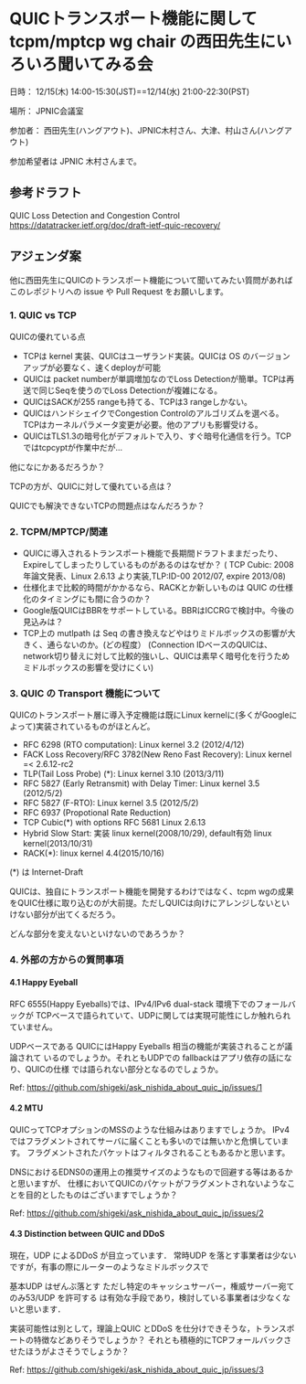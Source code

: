# QUICトランスポート機能に関して tcpm/mptcp wg chair の西田先生にいろいろ聞いてみる会

日時： 12/15(木) 14:00-15:30(JST)==12/14(水) 21:00-22:30(PST)

場所： JPNIC会議室

参加者： 西田先生(ハングアウト)、JPNIC木村さん、大津、村山さん(ハングアウト)

参加希望者は JPNIC 木村さんまで。

## 参考ドラフト

QUIC Loss Detection and Congestion Control https://datatracker.ietf.org/doc/draft-ietf-quic-recovery/

## アジェンダ案

他に西田先生にQUICのトランスポート機能について聞いてみたい質問があればこのレポジトリへの issue や Pull Request をお願いします。

### 1.  QUIC vs TCP
QUICの優れている点
- TCPは kernel 実装、QUICはユーザランド実装。QUICは OS のバージョンアップが必要なく、速くdeployが可能
- QUICは packet numberが単調増加なのでLoss Detectionが簡単。TCPは再送で同じSeqを使うのでLoss Detectionが複雑になる。
- QUICはSACKが255 rangeも持てる、TCPは3 rangeしかない。
- QUICはハンドシェイクでCongestion Controlのアルゴリズムを選べる。TCPはカーネルパラメータ変更が必要。他のアプリも影響受ける。
- QUICはTLS1.3の暗号化がデフォルトで入り、すぐ暗号化通信を行う。TCPではtcpcyptが作業中だが…

他になにかあるだろうか？

TCPの方が、QUICに対して優れている点は？

QUICでも解決できないTCPの問題点はなんだろうか？

### 2. TCPM/MPTCP/関連
- QUICに導入されるトランスポート機能で長期間ドラフトままだったり、Expireしてしまったりしているものがあるのはなぜか？ ( TCP Cubic: 2008年論文発表、Linux 2.6.13 より実装,TLP:ID-00 2012/07, expire 2013/08)
- 仕様化まで比較的時間がかかるなら、RACKとか新しいものは QUIC の仕様化のタイミングにも間に合うのか？
- Google版QUICはBBRをサポートしている。BBRはICCRGで検討中。今後の見込みは？
- TCP上の mutlpath は Seq の書き換えなどやはりミドルボックスの影響が大きく、通らないのか。(どの程度）
   (Connection IDベースのQUICは、network切り替えに対して比較的強いし、QUICは素早く暗号化を行うためミドルボックスの影響を受けにくい)

### 3. QUIC の Transport 機能について

QUICのトランスポート層に導入予定機能は既にLinux kernelに(多くがGoogleによって)実装されているものがほとんど。

- RFC 6298 (RTO computation): Linux kernel 3.2 (2012/4/12)
- FACK Loss Recovery/RFC 3782(New Reno Fast Recovery): Linux kernel =< 2.6.12-rc2
- TLP(Tail Loss Probe) (*): Linux kernel 3.10 (2013/3/11)
- RFC 5827 (Early Retransmit) with Delay Timer: Linux kernel 3.5 (2012/5/2)
- RFC 5827 (F-RTO):  Linux kernel 3.5 (2012/5/2)
- RFC 6937 (Propotional Rate Reduction)
- TCP Cubic(*) with options RFC 5681 Linux 2.6.13
- Hybrid Slow Start: 実装 linux kernel(2008/10/29), default有効 linux kernel(2013/10/31)
- RACK(*): linux kernel 4.4(2015/10/16)

(*) は Internet-Draft

QUICは、独自にトランスポート機能を開発するわけではなく、tcpm wgの成果をQUIC仕様に取り込むのが大前提。ただしQUICは向けにアレンジしないといけない部分が出てくるだろう。

どんな部分を変えないといけないのであろうか？

### 4. 外部の方からの質問事項

#### 4.1 Happy Eyeball
RFC 6555(Happy Eyeballs)では、IPv4/IPv6 dual-stack 環境下でのフォールバックが
TCPベースで語られていて、UDPに関しては実現可能性にしか触れられていません。

UDPベースである QUICにはHappy Eyeballs 相当の機能が実装されることが議論されて
いるのでしょうか。それともUDPでの fallbackはアプリ依存の話になり、QUICの仕様
では語られない部分となるのでしょうか。

Ref: https://github.com/shigeki/ask_nishida_about_quic_jp/issues/1

#### 4.2 MTU
QUICってTCPオプションのMSSのような仕組みはありますでしょうか。
IPv4ではフラグメントされてサーバに届くことも多いのでは無いかと危惧しています。
フラグメントされたパケットはフィルタされることもあるかと思います。

DNSにおけるEDNS0の運用上の推奨サイズのようなもので回避する等はあるかと思いますが、
仕様においてQUICのパケットがフラグメントされないようなことを目的としたものはございますでしょうか？

Ref: https://github.com/shigeki/ask_nishida_about_quic_jp/issues/2

#### 4.3 Distinction between QUIC and DDoS
現在，UDP によるDDoS が目立っています．
常時UDP を落とす事業者は少ないですが，有事の際にルーターのようなミドルボックスで

基本UDP はぜんぶ落とす
ただし特定のキャッシュサーバー，権威サーバー宛てのみ53/UDP を許可する
は有効な手段であり，検討している事業者は少なくないと思います．

実装可能性は別として，理論上QUIC とDDoS を仕分けできそうな，トランスポートの特徴などありそうでしょうか？ それとも積極的にTCPフォールバックさせたほうがよさそうでしょうか？

Ref: https://github.com/shigeki/ask_nishida_about_quic_jp/issues/3
